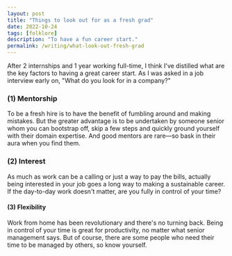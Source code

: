 ```yaml
---
layout: post
title: "Things to look out for as a fresh grad"
date: 2022-10-24
tags: [folklore]
description: "To have a fun career start."
permalink: /writing/what-look-out-fresh-grad
---
```


After 2 internships and 1 year working full-time, I think I've distilled what are the key factors to having a great career start. As I was asked in a job interview early on, "What do you look for in a company?"

### (1) Mentorship

To be a fresh hire is to have the benefit of fumbling around and making mistakes. But the greater advantage is to be undertaken by someone senior whom you can bootstrap off, skip a few steps and quickly ground yourself with their domain expertise. And good mentors are rare—so bask in their aura when you find them.

### (2) Interest

As much as work can be a calling or just a way to pay the bills, actually being interested in your job goes a long way to making a sustainable career. If the day-to-day work doesn't matter, are you fully in control of your time?

#### (3) Flexibility

Work from home has been revolutionary and there's no turning back. Being in control of your time is great for productivity, no matter what senior management says. But of course, there are some people who need their time to be managed by others, so know yourself.
